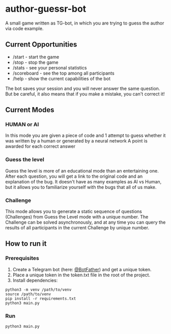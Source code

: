 # author-guessr-bot
A small game written as TG-bot, in which you are trying to guess the author via code example.

## Current Opportunities

- /start - start the game
- /stop - stop the game
- /stats - see your personal statistics
- /scoreboard - see the top among all participants
- /help - show the current capabilities of the bot

The bot saves your session and you will never answer the same question.
But be careful, it also means that if you make a mistake, you can't correct it!

## Current Modes

### HUMAN or AI
In this mode you are given a piece of code and 1 attempt to guess whether it was written by a human or generated by a neural network
A point is awarded for each correct answer

### Guess the level
Guess the level is more of an educational mode than an entertaining one. After each question, you will get a link to the original code and an explanation of the bug. It doesn't have as many examples as AI vs Human, but it allows you to familiarize yourself with the bugs that all of us make.

### Challenge
This mode allows you to generate a static sequence of questions (Challenges) from Guess the Level mode with a unique number.
The Challenge can be solved asynchronously, and at any time you can query the results of all participants in the current Challenge by unique number.

## How to run it

### Prerequisites
1. Create a Telegram bot (here: [@BotFather](https://t.me/botfather)) and get a unique token.
2. Place a unique token in the token.txt file in the root of the project.
3. Install dependencies:
```
python3 -m venv /path/to/venv
source /path/to/venv
pip install -r requirements.txt
python3 main.py
```

### Run
```
python3 main.py
```
